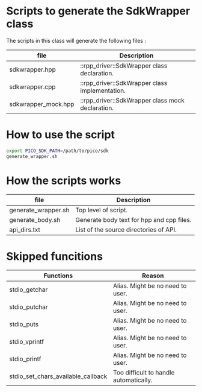 # Scripts to generate the SdkWrapper class

The scripts in this class will generate the following files :

| file                | Description                                      |
|---------------------|-------------------------------------------       |
| sdkwrapper.hpp      | ::rpp_driver::SdkWrapper class declaration.      | 
| sdkwrapper.cpp      | ::rpp_driver::SdkWrapper class implementation.   |
| sdkwrapper_mock.hpp | ::rpp_driver::SdkWrapper class mock declaration. |

# How to use the script

```sh
export PICO_SDK_PATH=/path/to/pico/sdk
generate_wrapper.sh
```

# How the scripts works

| file                  | Description                                    |
|---------------------  |-------------------------------------------     |
| generate_wrapper.sh   | Top level of script.                           | 
| generate_body.sh      | Generate body text for hpp and cpp files.      |
| api_dirs.txt          | List of the source directories of API.         |

# Skipped funcitions
| Functions                           | Reason |
|-----------                          | -------------------------------------- |
| stdio_getchar                       | Alias. Might be no need to user.       |
| stdio_putchar                       | Alias. Might be no need to user.       |
| stdio_puts                          | Alias. Might be no need to user.       |
| stdio_vprintf                       | Alias. Might be no need to user.       |
| stdio_printf                        | Alias. Might be no need to user.       |
| stdio_set_chars_available_callback  | Too difficult to handle automatically. |
